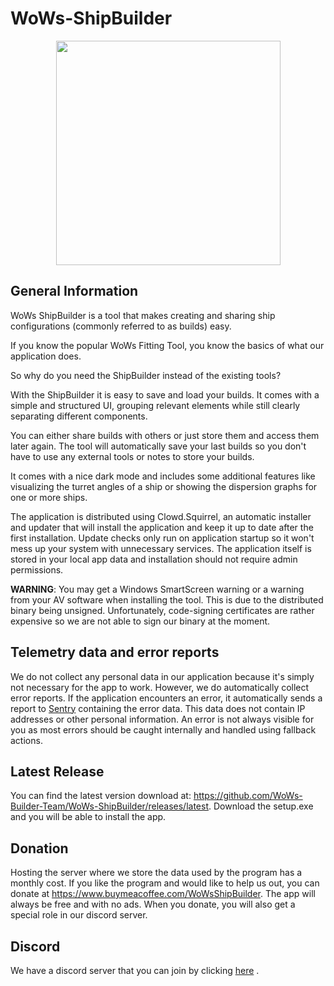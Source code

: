 # WoWs-ShipBuilder
<p align="center">
  <img src="https://github.com/WoWs-Builder-Team/WoWs-ShipBuilder/blob/main/.github/logo_white_text_background.png?raw=true" width="359"/>
</p>

## General Information

WoWs ShipBuilder is a tool that makes creating and sharing ship configurations (commonly referred to as builds) easy.

If you know the popular WoWs Fitting Tool, you know the basics of what our application does.

So why do you need the ShipBuilder instead of the existing tools?

With the ShipBuilder it is easy to save and load your builds. It comes with a simple and structured UI, grouping relevant elements while still clearly separating different components.

You can either share builds with others or just store them and access them later again. The tool will automatically save your last builds so you don't have to use any external tools or notes to store your builds.

It comes with a nice dark mode and includes some additional features like visualizing the turret angles of a ship or showing the dispersion graphs for one or more ships.

The application is distributed using Clowd.Squirrel, an automatic installer and updater that will install the application and keep it up to date after the first installation.
Update checks only run on application startup so it won't mess up your system with unnecessary services. The application itself is stored in your local app data and installation should not require admin permissions.

**WARNING**: You may get a Windows SmartScreen warning or a warning from your AV software when installing the tool. This is due to the distributed binary being unsigned. Unfortunately, code-signing certificates are rather expensive so we are not able to sign our binary at the moment.

## Telemetry data and error reports

We do not collect any personal data in our application because it's simply not necessary for the app to work. 
However, we do automatically collect error reports.
If the application encounters an error, it automatically sends a report to [Sentry](https://sentry.io/) containing the error data. This data does not contain IP addresses or other personal information.
An error is not always visible for you as most errors should be caught internally and handled using fallback actions.

## Latest Release
You can find the latest version download at: https://github.com/WoWs-Builder-Team/WoWs-ShipBuilder/releases/latest. Download the setup.exe and you will be able to install the app.

## Donation
Hosting the server where we store the data used by the program has a monthly cost. If you like the program and would like to help us out, you can donate at https://www.buymeacoffee.com/WoWsShipBuilder. The app will always be free and with no ads. When you donate, you will also get a special role in our discord server.

## Discord
We have a discord server that you can join by clicking [here](https://discord.gg/C8EaepZJDY) . 
